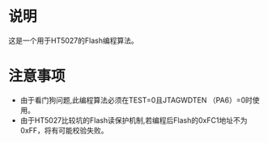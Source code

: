 # 说明

这是一个用于HT5027的Flash编程算法。

# 注意事项

- 由于看门狗问题,此编程算法必须在TEST=0且JTAGWDTEN （PA6）=0时使用。
- 由于HT5027比较坑的Flash读保护机制,若编程后Flash的0xFC1地址不为0xFF，将有可能校验失败。

